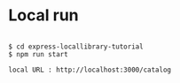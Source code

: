 # Local run

```

$ cd express-locallibrary-tutorial
$ npm run start

local URL : http://localhost:3000/catalog

```


